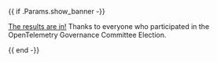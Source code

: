 {{ if .Params.show_banner -}}

<div class="o-banner">

[The results are in!](/blog/2023/gc-election-results/)
Thanks to everyone who participated in the OpenTelemetry Governance Committee Election.

</div>
{{ end -}}
